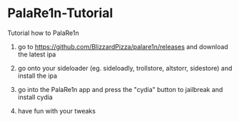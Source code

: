# PalaRe1n-Tutorial

Tutorial how to PalaRe1n

1. go to https://github.com/BlizzardPizza/palare1n/releases and download the latest ipa

2. go onto your sideloader (eg. sideloadly, trollstore, altstorr, sidestore) and install the ipa

3. go into the PalaRe1n app and press the "cydia" button to jailbreak and install cydia

4. have fun with your tweaks
